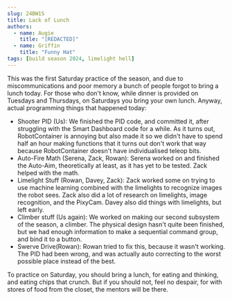 ```yaml
---
slug: 24BW1S
title: Lack of Lunch
authors:
  - name: Augie
    title: "[REDACTED]"
  - name: Griffin
    title: "Funny Hat"
tags: [build season 2024, limelight hell]
---
```

This was the first Saturday practice of the season, and due to miscommunications and poor memory a bunch of people forgot to bring a lunch today. For those who don't know, while dinner is provided on Tuesdays and Thursdays, on Saturdays you bring your own lunch. Anyway, actual programming things that happened today:

* Shooter PID (Us): We finished the PID code, and committed it, after struggling with the Smart Dashboard code for a while. As it turns out, RobotContainer is annoying but also made it so we didn't have to spend half an hour making functions that it turns out don't work that way because RobotContainer doesn't have individualised teleop bits.
* Auto-Fire Math (Serena, Zack, Rowan): Serena worked on and finished the Auto-Aim, theoretically at least, as it has yet to be tested.
Zack helped with the math.
* Limelight Stuff (Rowan, Davey, Zack): Zack worked some on trying to use machine learning combined with the limelights to recognize images the robot sees. Zack also did a lot of research on limelights, image recognition, and the PixyCam. Davey also did things with limelights, but left early.
* Climber stuff (Us again): We worked on making our second subsystem of the season, a climber. The physical design hasn't quite been finished, but we had enough information to make a sequential command group, and bind it to a button.
* Swerve Drive(Rowan): Rowan tried to fix this, because it wasn't working. The PID had been wrong, and was actually auto correcting to the worst possible place instead of the best.


To practice on Saturday, you should bring a lunch, for eating and thinking, and eating chips that crunch. But if you should not, feel no despair, for with stores of food from the closet, the mentors will be there. 


